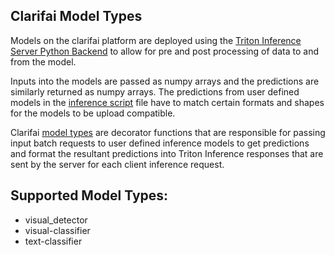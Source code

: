 ## Clarifai Model Types

Models on the clarifai platform are deployed using the [Triton Inference Server Python Backend](https://github.com/triton-inference-server/python_backend) to allow for pre and post processing of data to and from the model.

Inputs into the models are passed as numpy arrays and the predictions are similarly returned as numpy arrays.
The predictions from user defined models in the [inference script](../README.md#the-inference-script) file have to match certain formats and shapes for the models to be upload compatible.

Clarifai [model types](../models/model_types.py) are decorator functions that are responsible for passing input batch requests to user defined inference models to get predictions and format the resultant predictions into Triton Inference responses that are sent by the server for each client inference request.

## Supported Model Types:

- visual_detector
- visual-classifier
- text-classifier
